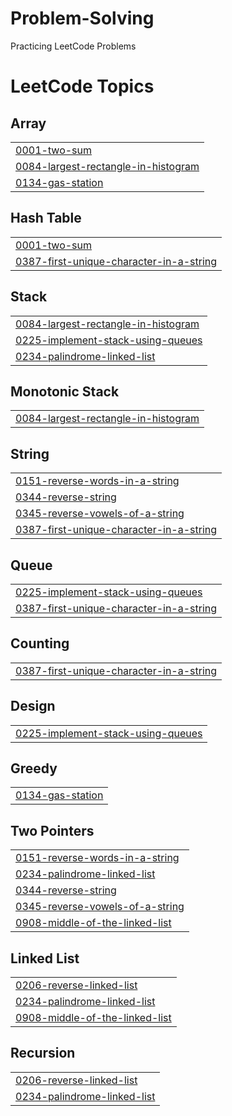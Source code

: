 # Problem-Solving
Practicing LeetCode Problems

<!---LeetCode Topics Start-->
# LeetCode Topics
## Array
|  |
| ------- |
| [0001-two-sum](https://github.com/sandyg6/Problem-Solving/tree/master/0001-two-sum) |
| [0084-largest-rectangle-in-histogram](https://github.com/sandyg6/Problem-Solving/tree/master/0084-largest-rectangle-in-histogram) |
| [0134-gas-station](https://github.com/sandyg6/Problem-Solving/tree/master/0134-gas-station) |
## Hash Table
|  |
| ------- |
| [0001-two-sum](https://github.com/sandyg6/Problem-Solving/tree/master/0001-two-sum) |
| [0387-first-unique-character-in-a-string](https://github.com/sandyg6/Problem-Solving/tree/master/0387-first-unique-character-in-a-string) |
## Stack
|  |
| ------- |
| [0084-largest-rectangle-in-histogram](https://github.com/sandyg6/Problem-Solving/tree/master/0084-largest-rectangle-in-histogram) |
| [0225-implement-stack-using-queues](https://github.com/sandyg6/Problem-Solving/tree/master/0225-implement-stack-using-queues) |
| [0234-palindrome-linked-list](https://github.com/sandyg6/Problem-Solving/tree/master/0234-palindrome-linked-list) |
## Monotonic Stack
|  |
| ------- |
| [0084-largest-rectangle-in-histogram](https://github.com/sandyg6/Problem-Solving/tree/master/0084-largest-rectangle-in-histogram) |
## String
|  |
| ------- |
| [0151-reverse-words-in-a-string](https://github.com/sandyg6/Problem-Solving/tree/master/0151-reverse-words-in-a-string) |
| [0344-reverse-string](https://github.com/sandyg6/Problem-Solving/tree/master/0344-reverse-string) |
| [0345-reverse-vowels-of-a-string](https://github.com/sandyg6/Problem-Solving/tree/master/0345-reverse-vowels-of-a-string) |
| [0387-first-unique-character-in-a-string](https://github.com/sandyg6/Problem-Solving/tree/master/0387-first-unique-character-in-a-string) |
## Queue
|  |
| ------- |
| [0225-implement-stack-using-queues](https://github.com/sandyg6/Problem-Solving/tree/master/0225-implement-stack-using-queues) |
| [0387-first-unique-character-in-a-string](https://github.com/sandyg6/Problem-Solving/tree/master/0387-first-unique-character-in-a-string) |
## Counting
|  |
| ------- |
| [0387-first-unique-character-in-a-string](https://github.com/sandyg6/Problem-Solving/tree/master/0387-first-unique-character-in-a-string) |
## Design
|  |
| ------- |
| [0225-implement-stack-using-queues](https://github.com/sandyg6/Problem-Solving/tree/master/0225-implement-stack-using-queues) |
## Greedy
|  |
| ------- |
| [0134-gas-station](https://github.com/sandyg6/Problem-Solving/tree/master/0134-gas-station) |
## Two Pointers
|  |
| ------- |
| [0151-reverse-words-in-a-string](https://github.com/sandyg6/Problem-Solving/tree/master/0151-reverse-words-in-a-string) |
| [0234-palindrome-linked-list](https://github.com/sandyg6/Problem-Solving/tree/master/0234-palindrome-linked-list) |
| [0344-reverse-string](https://github.com/sandyg6/Problem-Solving/tree/master/0344-reverse-string) |
| [0345-reverse-vowels-of-a-string](https://github.com/sandyg6/Problem-Solving/tree/master/0345-reverse-vowels-of-a-string) |
| [0908-middle-of-the-linked-list](https://github.com/sandyg6/Problem-Solving/tree/master/0908-middle-of-the-linked-list) |
## Linked List
|  |
| ------- |
| [0206-reverse-linked-list](https://github.com/sandyg6/Problem-Solving/tree/master/0206-reverse-linked-list) |
| [0234-palindrome-linked-list](https://github.com/sandyg6/Problem-Solving/tree/master/0234-palindrome-linked-list) |
| [0908-middle-of-the-linked-list](https://github.com/sandyg6/Problem-Solving/tree/master/0908-middle-of-the-linked-list) |
## Recursion
|  |
| ------- |
| [0206-reverse-linked-list](https://github.com/sandyg6/Problem-Solving/tree/master/0206-reverse-linked-list) |
| [0234-palindrome-linked-list](https://github.com/sandyg6/Problem-Solving/tree/master/0234-palindrome-linked-list) |
<!---LeetCode Topics End-->